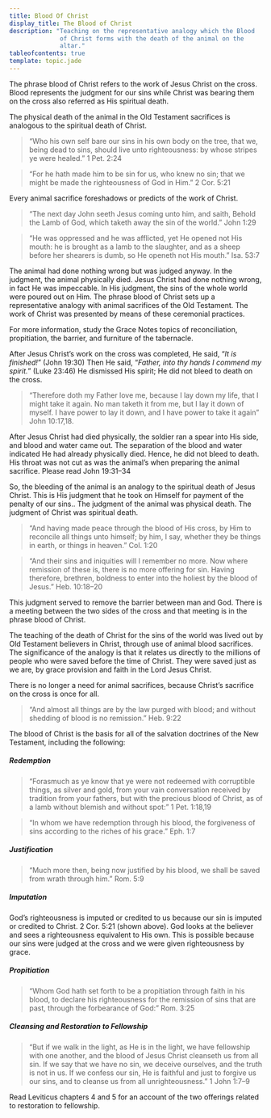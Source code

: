 ```yaml
---
title: Blood Of Christ
display_title: The Blood of Christ
description: "Teaching on the representative analogy which the Blood
              of Christ forms with the death of the animal on the
              altar."
tableofcontents: true
template: topic.jade
---
```


The phrase blood of Christ refers to the work of Jesus Christ on the
cross. Blood represents the judgment for our sins while Christ was
bearing them on the cross also referred as His spiritual death.

The physical death of the animal in the Old Testament sacrifices is
analogous to the spiritual death of Christ.

> “Who his own self bare our sins in his own body on the tree, that we,
> being dead to sins, should live unto righteousness: by whose stripes
> ye were healed.” 1 Pet. 2:24

> “For he hath made him to be sin for us, who knew no sin; that we might
> be made the righteousness of God in Him.” 2 Cor. 5:21

Every animal sacrifice foreshadows or predicts of the work of Christ.

> “The next day John seeth Jesus coming unto him, and saith, Behold the
> Lamb of God, which taketh away the sin of the world.” John 1:29

> “He was oppressed and he was afflicted, yet He opened not His mouth:
> he is brought as a lamb to the slaughter, and as a sheep before her
> shearers is dumb, so He openeth not His mouth.” Isa. 53:7

The animal had done nothing wrong but was judged anyway. In the
judgment, the animal physically died. Jesus Christ had done nothing
wrong, in fact He was impeccable. In His judgment, the sins of the whole
world were poured out on Him. The phrase blood of Christ sets up a
representative analogy with animal sacrifices of the Old Testament. The
work of Christ was presented by means of these ceremonial practices.

For more information, study the Grace Notes topics of reconciliation,
propitiation, the barrier, and furniture of the tabernacle.

After Jesus Christ’s work on the cross was completed, He said, “_It is
finished!_” (John 19:30) Then He said, “_Father, into thy hands I
commend my spirit._” (Luke 23:46) He dismissed His spirit; He did not
bleed to death on the cross.

> “Therefore doth my Father love me, because I lay down my life, that I
> might take it again. No man taketh it from me, but I lay it down of
> myself. I have power to lay it down, and I have power to take it
> again” John 10:17,18.

After Jesus Christ had died physically, the soldier ran a spear into His
side, and blood and water came out. The separation of the blood and
water indicated He had already physically died. Hence, he did not bleed
to death. His throat was not cut as was the animal’s when preparing the
animal sacrifice. Please read John 19:31–34

So, the bleeding of the animal is an analogy to the spiritual death of
Jesus Christ. This is His judgment that he took on Himself for payment
of the penalty of our sins.. The judgment of the animal was physical
death. The judgment of Christ was spiritual death.

> “And having made peace through the blood of His cross, by Him to
> reconcile all things unto himself; by him, I say, whether they be
> things in earth, or things in heaven.” Col. 1:20

> “And their sins and iniquities will I remember no more. Now where
> remission of these is, there is no more offering for sin. Having
> therefore, brethren, boldness to enter into the holiest by the blood
> of Jesus.” Heb. 10:18–20

This judgment served to remove the barrier between man and God. There is
a meeting between the two sides of the cross and that meeting is in the
phrase blood of Christ.

The teaching of the death of Christ for the sins of the world was lived
out by Old Testament believers in Christ, through use of animal blood
sacrifices. The significance of the analogy is that it relates us
directly to the millions of people who were saved before the time of
Christ. They were saved just as we are, by grace provision and faith in
the Lord Jesus Christ.

There is no longer a need for animal sacrifices, because Christ’s
sacrifice on the cross is once for all.

> “And almost all things are by the law purged with blood; and without
> shedding of blood is no remission.” Heb. 9:22

The blood of Christ is the basis for all of the salvation doctrines of
the New Testament, including the following:

##### Redemption

> “Forasmuch as ye know that ye were not redeemed with corruptible
> things, as silver and gold, from your vain conversation received by
> tradition from your fathers, but with the precious blood of Christ, as
> of a lamb without blemish and without spot:” 1 Pet. 1:18,19

> “In whom we have redemption through his blood, the forgiveness of sins
> according to the riches of his grace.” Eph. 1:7

##### Justification

> “Much more then, being now justified by his blood, we shall be saved
> from wrath through him.” Rom. 5:9

##### Imputation

God’s righteousness is imputed or credited to us because our sin is
imputed or credited to Christ. 2 Cor. 5:21 (shown above). God looks at
the believer and sees a righteousness equivalent to His own. This is
possible because our sins were judged at the cross and we were given
righteousness by grace.

##### Propitiation

> “Whom God hath set forth to be a propitiation through faith in his
> blood, to declare his righteousness for the remission of sins that are
> past, through the forbearance of God:” Rom. 3:25

##### Cleansing and Restoration to Fellowship

> “But if we walk in the light, as He is in the light, we have
> fellowship with one another, and the blood of Jesus Christ cleanseth
> us from all sin. If we say that we have no sin, we deceive ourselves,
> and the truth is not in us. If we confess our sin, He is faithful and
> just to forgive us our sins, and to cleanse us from all
> unrighteousness.” 1 John 1:7–9

Read Leviticus chapters 4 and 5 for an account of the two offerings
related to restoration to fellowship.

